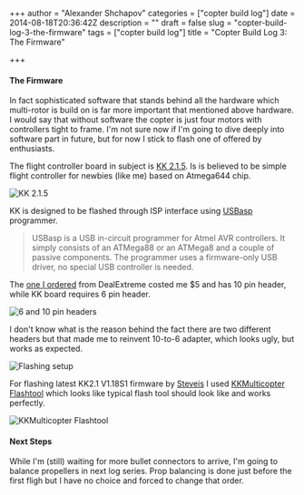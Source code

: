 +++
author = "Alexander Shchapov"
categories = ["copter build log"]
date = 2014-08-18T20:36:42Z
description = ""
draft = false
slug = "copter-build-log-3-the-firmware"
tags = ["copter build log"]
title = "Copter Build Log 3: The Firmware"

+++

#### The Firmware
In fact sophisticated software that stands behind all the hardware which multi-rotor is build on is far more important that mentioned above hardware. I would say that without software the copter is just four motors with controllers tight to frame. I'm not sure now if I'm going to dive deeply into software part in future, but for now I stick to flash one of offered by enthusiasts.

The flight controller board in subject is [KK 2.1.5](http://www.hobbyking.com/hobbyking/store/__54299__hobbyking_kk2_1_5_multi_rotor_lcd_flight_control_board_with_6050mpu_and_atmel_644pa.html). Is is believed to be simple flight controller for newbies (like me) based on Atmega644 chip.

![KK 2.1.5](/content/images/2014/Aug/kk_board-1.jpg)

KK is designed to be flashed through ISP interface using [USBasp](http://www.fischl.de/usbasp/) programmer. 

> USBasp is a USB in-circuit programmer for Atmel AVR controllers. It simply consists of an ATMega88 or an ATMega8 and a couple of passive components. The programmer uses a firmware-only USB driver, no special USB controller is needed.

The [one I ordered](http://www.dx.com/p/51-avr-programmer-isp-download-usb-asp-downloader-148855#.U_JhibySwng) from DealExtreme costed me $5 and has 10 pin header, while KK board requires 6 pin header.

![6 and 10 pin headers](/content/images/2014/Aug/00_sch.png)

I don't know what is the reason behind the fact there are two different headers but that made me to reinvent 10-to-6 adapter, which looks ugly, but works as expected.

![Flashing setup](/content/images/2014/Aug/2014-08-18-21-24-21.jpg)

For flashing latest KK2.1 V1.18S1 firmware by [Steveis](http://www.rcgroups.com/forums/member.php?u=367321) I used [KKMulticopter Flashtool](http://lazyzero.de/en/modellbau/kkmulticopterflashtool) which looks like typical flash tool should look like and works perfectly.

![KKMulticopter Flashtool](/content/images/2014/Aug/Screen-Shot-2014-08-18-at-9-30-51-PM.png)

#### Next Steps
While I'm (still) waiting for more bullet connectors to arrive, I'm going to balance propellers in next log series. Prop balancing is done just before the first fligh but I have no choice and forced to change that order.